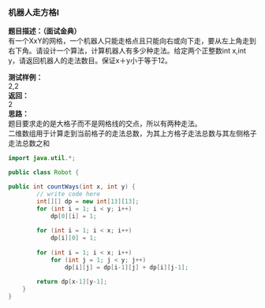 <a name="0MfGb"></a>
### 机器人走方格I
**题目描述：（面试金典）**<br />有一个XxY的网格，一个机器人只能走格点且只能向右或向下走，要从左上角走到右下角。请设计一个算法，计算机器人有多少种走法。给定两个正整数int x,int y，请返回机器人的走法数目。保证x＋y小于等于12。

**测试样例：**<br />2,2<br />**返回：**<br />2<br />**思路：**<br />题目要求走的是大格子而不是网格线的交点，所以有两种走法。<br />二维数组用于计算走到当前格子的走法总数，为其上方格子走法总数与其左侧格子走法总数之和

```java
import java.util.*;

public class Robot {

public int countWays(int x, int y) {
        // write code here
        int[][] dp = new int[13][13];
        for (int i = 1; i < y; i++)
            dp[0][i] = 1;
         
        for (int i = 1; i < x; i++)
            dp[i][0] = 1;
         
        for (int i = 1; i < x; i++)
            for (int j = 1; j < y; j++)
                dp[i][j] = dp[i-1][j] + dp[i][j-1];
         
        return dp[x-1][y-1];
    }
}
```